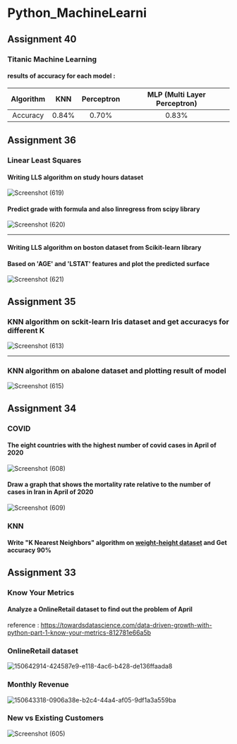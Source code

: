 # Python_MachineLearni
## Assignment 40
### Titanic Machine Learning

#### results of accuracy for each model :
| Algorithm | KNN | Perceptron | MLP (Multi Layer Perceptron)|
| :---:         |     :---:      |        :---: | :---:|
| Accuracy  |0.84%   |0.70%  | 0.83%|


## Assignment 36
### Linear Least Squares
#### Writing LLS algorithm on study hours dataset
![Screenshot (619)](https://user-images.githubusercontent.com/76522668/164980275-7ec6984e-62a4-4459-bcd1-12c96e6a569a.png)
#### Predict grade with formula and also linregress from scipy library
![Screenshot (620)](https://user-images.githubusercontent.com/76522668/164980308-cf59c5ae-ad43-41aa-921e-97a6b9ad62d6.png)
<hr>

#### Writing LLS algorithm on boston dataset from Scikit-learn library
#### Based on 'AGE' and 'LSTAT' features and plot the predicted surface
![Screenshot (621)](https://user-images.githubusercontent.com/76522668/164980441-6b1a9f6d-384f-4878-980f-d140fc5fe372.png)

## Assignment 35
### KNN algorithm on sckit-learn Iris dataset and get accuracys for different K
![Screenshot (613)](https://user-images.githubusercontent.com/76522668/164715463-93e2664a-48af-47b2-af1d-ebe5feb5d78f.png)

<hr>

### KNN algorithm on abalone dataset and plotting result of model
![Screenshot (615)](https://user-images.githubusercontent.com/76522668/164716057-f9794e84-03b5-4fa3-9118-928547b7e80c.png)

## Assignment 34
### COVID
#### The eight countries with the highest number of covid cases in April of 2020
![Screenshot (608)](https://user-images.githubusercontent.com/76522668/163816485-810f152e-ffde-48aa-a35a-de3c6309ea3e.png)

#### Draw a graph that shows the mortality rate relative to the number of cases in Iran in April of 2020
![Screenshot (609)](https://user-images.githubusercontent.com/76522668/163816549-479ce38b-816d-4549-a2cf-2157ecd52296.png)

### KNN
#### Write "K Nearest Neighbors" algorithm on [weight-height dataset](https://www.kaggle.com/datasets/mustafaali96/weight-height?resource=download) and Get accuracy 90%

## Assignment 33
### Know Your Metrics
#### Analyze a OnlineRetail dataset to find out the problem of April
reference : https://towardsdatascience.com/data-driven-growth-with-python-part-1-know-your-metrics-812781e66a5b

### OnlineRetail dataset
![150642914-424587e9-e118-4ac6-b428-de136ffaada8](https://user-images.githubusercontent.com/76522668/163584552-c9ac4de9-5e9b-4a31-8d07-f96b9cee15fd.png)

### Monthly Revenue
![150643318-0906a38e-b2c4-44a4-af05-9df1a3a559ba](https://user-images.githubusercontent.com/76522668/163585363-44a55c89-ebc4-48b0-9d74-aef51c0db6ac.png)

### New vs Existing Customers
![Screenshot (605)](https://user-images.githubusercontent.com/76522668/163585933-93e54aa0-a9b4-4f75-9fdb-1be4b574567e.png)
